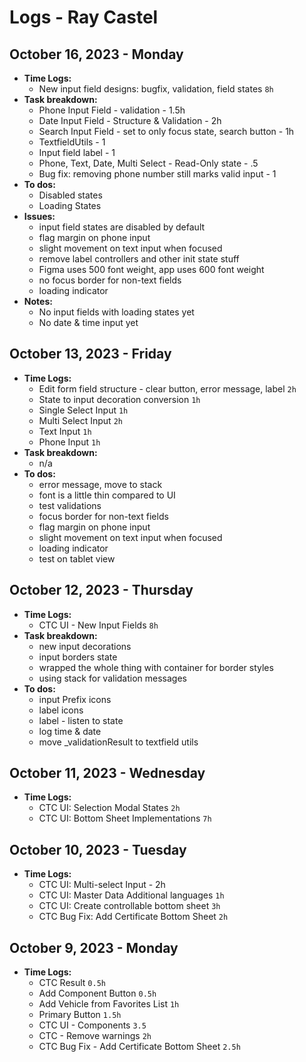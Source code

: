 # Logs - Ray Castel 


## October 16, 2023 - Monday
- **Time Logs:**
    - New input field designs: bugfix, validation, field states `8h`
- **Task breakdown:**
	- Phone Input Field - validation - 1.5h
	- Date Input Field - Structure & Validation - 2h
	- Search Input Field - set to only focus state, search button - 1h
	- TextfieldUtils - 1
	- Input field label - 1
	- Phone, Text, Date, Multi Select - Read-Only state - .5
	- Bug fix: removing phone number still marks valid input - 1
- **To dos:**
	- Disabled states
	- Loading States
- **Issues:**
	- input field states are disabled by default
	- flag margin on phone input
	- slight movement on text input when focused
	- remove label controllers and other init state stuff
	- Figma uses 500 font weight, app uses 600 font weight
	- no focus border for non-text fields
	- loading indicator
- **Notes:**
	- No input fields with loading states yet
	- No date & time input yet

## October 13, 2023 - Friday
- **Time Logs:**
    - Edit form field structure - clear button, error message, label `2h`
	- State to input decoration conversion `1h`
	- Single Select Input `1h`
	- Multi Select Input `2h`
	- Text Input `1h`
	- Phone Input `1h`
- **Task breakdown:**
    - n/a
- **To dos:**
    - error message, move to stack
    - font is a little thin compared to UI
    - test validations
    - focus border for non-text fields
    - flag margin on phone input
    - slight movement on text input when focused
    - loading indicator
    - test on tablet view

## October 12, 2023 - Thursday
- **Time Logs:**
    - CTC UI - New Input Fields `8h`
- **Task breakdown:**
    - new input decorations
    - input borders state
    - wrapped the whole thing with container for border styles
    - using stack for validation messages
- **To dos:**
    - input Prefix icons
    - label icons
    - label - listen to state
    - log time & date
    - move _validationResult to textfield utils


## October 11, 2023 - Wednesday
- **Time Logs:**
    - CTC UI: Selection Modal States `2h`
    - CTC UI: Bottom Sheet Implementations `7h`


## October 10, 2023 - Tuesday
- **Time Logs:**
    - CTC UI: Multi-select Input - 2h
    - CTC UI: Master Data Additional languages `1h`
    - CTC UI: Create controllable bottom sheet `3h`
    - CTC Bug Fix: Add Certificate Bottom Sheet `2h`


## October 9, 2023 - Monday
- **Time Logs:**
    - CTC Result `0.5h`
    - Add Component Button `0.5h`
    - Add Vehicle from Favorites List `1h`
    - Primary Button `1.5h`
    - CTC UI - Components `3.5`
    - CTC - Remove warnings `2h`
    - CTC Bug Fix - Add Certificate Bottom Sheet `2.5h`